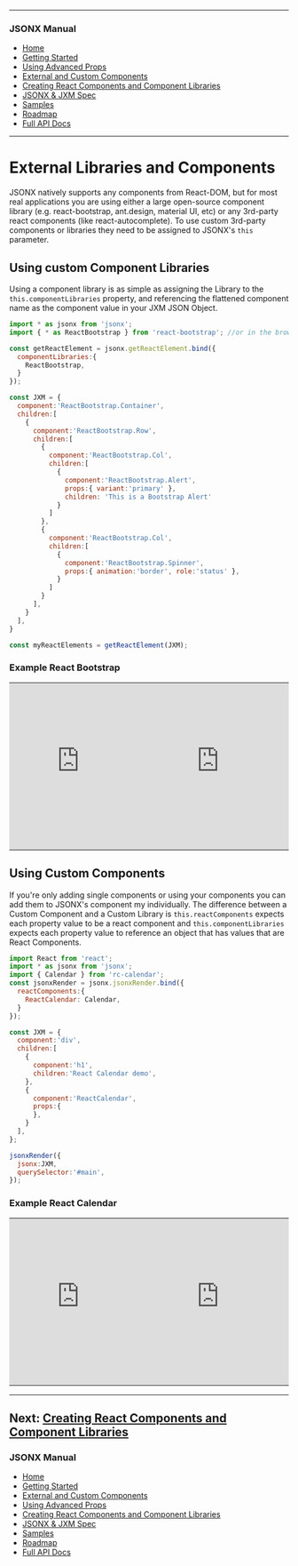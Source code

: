 <link id="viewx-style-style-0" rel="stylesheet" type="text/css" href="https://unpkg.com/highlight.js@9.18.1/styles/darkula.css">

---
### JSONX Manual
 - [Home](https://jsonx.anydata.app)
 - [Getting Started](../getting-started/index.html)
 - [Using Advanced Props](../using-advanced-props/index.html)
 - [External and Custom Components](../using-external-and-custom-components/index.html)
 - [Creating React Components and Component Libraries](../creating-react-components-and-component-libraries/index.html)
 - [JSONX & JXM Spec](../spec/index.html)
 - [Samples](../samples/index.html)
 - [Roadmap](../roadmap/index.html)
 - [Full API Docs](../../index.html)
---


# External Libraries and Components

JSONX natively supports any components from React-DOM, but for most real applications you are using either a large open-source component library (e.g. react-bootstrap, ant.design, material UI, etc) or any 3rd-party react components (like react-autocomplete). To use custom 3rd-party components or libraries they need to be assigned to JSONX's `this` parameter.

## Using custom Component Libraries

Using a component library is as simple as assigning the Library to the `this.componentLibraries` property, and referencing the flattened component name as the component value in your JXM JSON Object.

```javascript
import * as jsonx from 'jsonx';
import { * as ReactBootstrap } from 'react-bootstrap'; //or in the browser reference the UMD: <script src="https://unpkg.com/react-bootstrap@next/dist/react-bootstrap.min.js" crossorigin />

const getReactElement = jsonx.getReactElement.bind({
  componentLibraries:{
    ReactBootstrap,
  }
});

const JXM = {
  component:'ReactBootstrap.Container', 
  children:[
    {
      component:'ReactBootstrap.Row', 
      children:[
        {
          component:'ReactBootstrap.Col',
          children:[
            {
              component:'ReactBootstrap.Alert',
              props:{ variant:'primary' },
              children: 'This is a Bootstrap Alert'
            }
          ]
        },
        {
          component:'ReactBootstrap.Col',
          children:[
            {
              component:'ReactBootstrap.Spinner',
              props:{ animation:'border', role:'status' },
            }
          ]
        }
      ], 
    }
  ], 
}

const myReactElements = getReactElement(JXM);
```

### Example React Bootstrap
<table style="border:0; width:100%">
  <tr>
    <td style="padding:0"><iframe width="100%" height="300" src="https://jsfiddle.net/yawetse/gctmsojp/22/embedded/js,html/dark/" allowfullscreen="allowfullscreen" allowpaymentrequest frameborder="0"></iframe>
</td>
    <td style="padding:0"><iframe width="100%" height="300" src="https://jsfiddle.net/yawetse/gctmsojp/22/embedded/result/dark/" allowfullscreen="allowfullscreen" allowpaymentrequest frameborder="0"></iframe>
</td>
  </tr>
</table>

## Using Custom Components

If you're only adding single components or using your components you can add them to JSONX's component my individually. The difference between a Custom Component and a Custom Library is `this.reactComponents` expects each property value to be a react component and `this.componentLibraries` expects each property value to reference an object that has values that are React Components.

```javascript
import React from 'react';
import * as jsonx from 'jsonx';
import { Calendar } from 'rc-calendar';
const jsonxRender = jsonx.jsonxRender.bind({ 
  reactComponents:{
    ReactCalendar: Calendar,
  }
});

const JXM = {
  component:'div', 
  children:[
    {
      component:'h1', 
      children:'React Calendar demo',
    },
    {
      component:'ReactCalendar',
      props:{
      },
    }
  ], 
};

jsonxRender({
  jsonx:JXM, 
  querySelector:'#main',
});
```
### Example React Calendar
<table style="border:0; width:100%">
  <tr>
    <td style="padding:0"><iframe width="100%" height="300" src="https://jsfiddle.net/yawetse/Lqwe3f59/5/embedded/js,html/dark/" allowfullscreen="allowfullscreen" allowpaymentrequest frameborder="0"></iframe>
</td>
    <td style="padding:0"><iframe width="100%" height="300" src="https://jsfiddle.net/yawetse/Lqwe3f59/5/embedded/result/dark/" allowfullscreen="allowfullscreen" allowpaymentrequest frameborder="0"></iframe>
</td>
  </tr>
</table>

---

## Next: [Creating React Components and Component Libraries](../creating-react-components-and-component-libraries/index.html)

### JSONX Manual
 - [Home](https://jsonx.anydata.app)
 - [Getting Started](../getting-started/index.html)
 - [External and Custom Components](../using-external-and-custom-components/index.html)
 - [Using Advanced Props](../using-advanced-props/index.html)
 - [Creating React Components and Component Libraries](../creating-react-components-and-component-libraries/index.html)
 - [JSONX & JXM Spec](../spec/index.html)
 - [Samples](../samples/index.html)
 - [Roadmap](../roadmap/index.html)
 - [Full API Docs](../../index.html)

